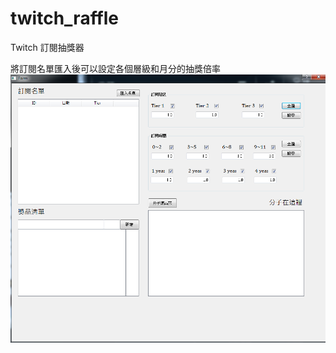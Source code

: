# twitch_raffle
Twitch 訂閱抽獎器

將訂閱名單匯入後可以設定各個層級和月分的抽獎倍率
![''](https://github.com/birsbear/twitch_raffle/blob/master/twitch_raffle.png)
